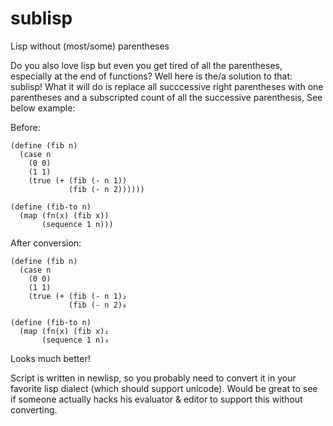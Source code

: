 # sublisp
Lisp without (most/some) parentheses

Do you also love lisp but even you get tired of all the parentheses, especially at the end of functions? Well here is the/a solution to that: sublisp! What it will do is replace all succcessive right parentheses with one parentheses and a subscripted count of all the successive parenthesis, See below example:

Before:
```newlisp
(define (fib n)
  (case n
    (0 0)
    (1 1)
    (true (+ (fib (- n 1)) 
             (fib (- n 2))))))
             
(define (fib-to n)
  (map (fn(x) (fib x)) 
       (sequence 1 n)))
```
After conversion:
```newlisp
(define (fib n)
  (case n
    (0 0)
    (1 1)
    (true (+ (fib (- n 1)₂ 
             (fib (- n 2)₆

(define (fib-to n)
  (map (fn(x) (fib x)₂ 
       (sequence 1 n)₃
```
Looks much better!

Script is written in newlisp, so you probably need to convert it in your favorite lisp dialect (which should support unicode). Would be great to see if someone actually hacks his evaluator & editor to support this without converting.


